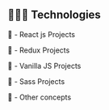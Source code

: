 ## 👨🏻‍💻 Technologies

🔴 - React js Projects

🔴 - Redux Projects

🔴 - Vanilla JS Projects

🔴 - Sass Projects

🔴 - Other concepts
